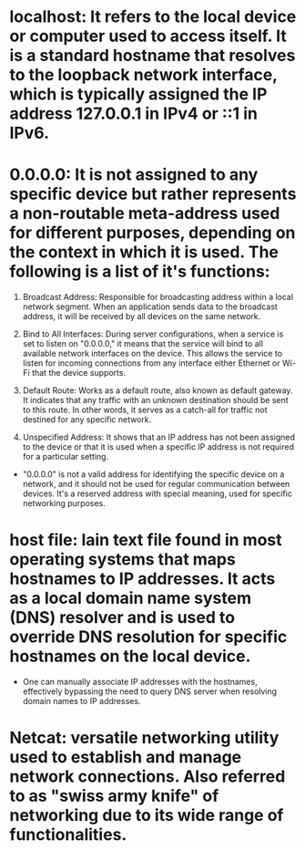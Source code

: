 # localhost: It refers to the local device or computer used to access itself. It is a standard hostname that resolves to the loopback network interface, which is typically assigned the IP address 127.0.0.1 in IPv4 or ::1 in IPv6.

# 0.0.0.0: It is not assigned to any specific device but rather represents a non-routable meta-address used for different purposes, depending on the context in which it is used. The following is a list of it's functions:

1. Broadcast Address: Responsible for broadcasting address within a local network segment. When an application sends data to the broadcast address, it will be received by all devices on the same network.

2. Bind to All Interfaces: During server configurations, when a service is set to listen on "0.0.0.0," it means that the service will bind to all available network interfaces on the device. This allows the service to listen for incoming connections from any interface either Ethernet or  Wi-Fi that the device supports.

3. Default Route: Works as a default route, also known as default gateway. It indicates that any traffic with an unknown destination should be sent to this route. In other words, it serves as a catch-all for traffic not destined for any specific network.

4. Unspecified Address: It shows that an IP address has not been assigned to the device or that it is used when a specific IP address is not required for a particular setting.

* "0.0.0.0" is not a valid address for identifying the specific device on a network, and it should not be used for regular communication between devices. It's a reserved address with special meaning, used for specific networking purposes.

# host file: lain text file found in most operating systems that maps hostnames to IP addresses. It acts as a local domain name system (DNS) resolver and is used to override DNS resolution for specific hostnames on the local device.

* One can manually associate IP addresses with the hostnames, effectively bypassing the need to query DNS server when resolving domain names to IP addresses.

# Netcat: versatile networking utility used to establish and manage network connections. Also referred to as "swiss army knife" of networking due to its wide range of functionalities.
